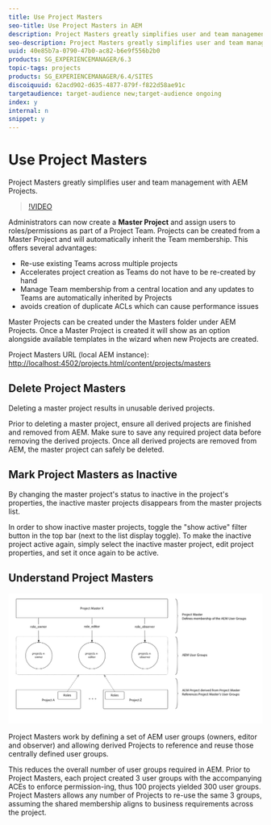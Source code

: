 ```yaml
---
title: Use Project Masters
seo-title: Use Project Masters in AEM
description: Project Masters greatly simplifies user and team management with AEM Projects.
seo-description: Project Masters greatly simplifies user and team management with AEM Projects.
uuid: 40e85b7a-0790-47b0-ac82-b6e9f556b2b0
products: SG_EXPERIENCEMANAGER/6.3
topic-tags: projects
products: SG_EXPERIENCEMANAGER/6.4/SITES
discoiquuid: 62acd902-d635-4877-879f-f822d58ae91c
targetaudience: target-audience new;target-audience ongoing
index: y
internal: n
snippet: y
---
```


# Use Project Masters

Project Masters greatly simplifies user and team management with AEM Projects.

>[!VIDEO](https://video.tv.adobe.com/v/17740/?quality=9)

Administrators can now create a **Master Project** and assign users to roles/permissions as part of a Project Team. Projects can be created from a Master Project and will automatically inherit the Team membership. This offers several advantages:

* Re-use existing Teams across multiple projects
* Accelerates project creation as Teams do not have to be re-created by hand
* Manage Team membership from a central location and any updates to Teams are automatically inherited by Projects
* avoids creation of duplicate ACLs which can cause performance issues

Master Projects can be created under the Masters folder under AEM Projects. Once a Master Project is created it will show as an option alongside available templates in the wizard when new Projects are created.

Project Masters URL (local AEM instance): [http://localhost:4502/projects.html/content/projects/masters](http://localhost:4502/projects.html/content/projects/masters)

## Delete Project Masters

Deleting a master project results in unusable derived projects. 

Prior to deleting a master project, ensure all derived projects are finished and removed from AEM. Make sure to save any required project data before removing the derived projects. Once all derived projects are removed from AEM, the master project can safely be deleted.

## Mark Project Masters as Inactive

By changing the master project's status to inactive in the project's properties, the inactive master projects disappears from the master projects list. 

In order to show inactive master projects, toggle the "show active" filter button in the top bar (next to the list display toggle). To make the inactive project active again, simply select the inactive master project, edit project properties, and set it once again to be active.

## Understand Project Masters

![Project masters technical view](assets/use-project-masters/project-masters-architecture.png)

Project Masters work by defining a set of AEM user groups (owners, editor and observer) and allowing derived Projects to reference and reuse those centrally defined user groups.

This reduces the overall number of user groups required in AEM. Prior to Project Masters, each project created 3 user groups with the accompanying ACEs to enforce permission-ing, thus 100 projects yielded 300 user groups. Project Masters allows any number of Projects to re-use the same 3 groups, assuming the shared membership aligns to business requirements across the project.
